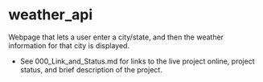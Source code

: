 # weather_api
Webpage that lets a user enter a city/state, and then the weather information for that city is displayed.

- See 000_Link_and_Status.md for links to the live project online, project status, and brief description of the project.
